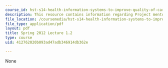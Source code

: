 ```yaml
---
course_id: hst-s14-health-information-systems-to-improve-quality-of-care-in-resource-poor-settings-spring-2012
description: This resource contains information regarding Project mentor presentations.
file_location: /coursemedia/hst-s14-health-information-systems-to-improve-quality-of-care-in-resource-poor-settings-spring-2012/412762020b093ad47adb346914db362e_MITHST_S14S12_lec04b_1201.pdf
file_type: application/pdf
layout: pdf
title: Spring 2012 Lecture 1.2
type: course
uid: 412762020b093ad47adb346914db362e

---
```

None
